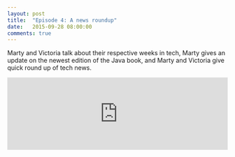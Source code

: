 ```yaml
---
layout: post
title:  "Episode 4: A news roundup"
date:   2015-09-28 08:00:00
comments: true
---
```


Marty and Victoria talk about their respective weeks in tech, Marty gives an update on the newest edition of the Java book, and Marty and Victoria give quick round up of tech news.

<iframe width="100%" height="166" scrolling="no" frameborder="no" src="https://w.soundcloud.com/player/?url=https%3A//api.soundcloud.com/tracks/225903925&amp;color=ff5500&amp;auto_play=false&amp;hide_related=false&amp;show_comments=true&amp;show_user=true&amp;show_reposts=false"></iframe>
